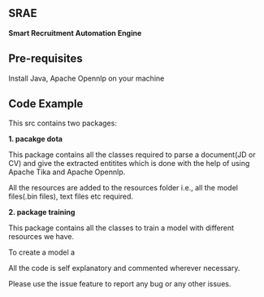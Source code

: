 ## SRAE

**Smart Recruitment Automation Engine**

## Pre-requisites

Install Java, Apache Opennlp on your machine

## Code Example

This src contains two packages:

**1. pacakge dota**

This package contains all the classes required to parse a document(JD or CV) and give the extracted entitites which is done with the help of using 
Apache Tika and Apache Opennlp.

All the resources are added to the resources folder i.e., all the model files(.bin files), text files etc required.

**2. package training**

This package contains all the classes to train a model with different resources we have.

To create a model a

All the code is self explanatory and commented wherever necessary. 

Please use the issue feature to report any bug or any other issues. 




 
